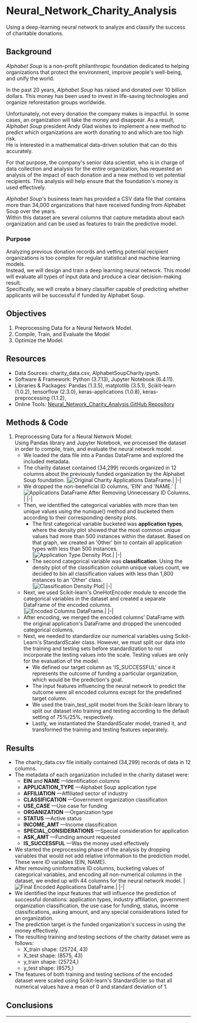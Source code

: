 # Neural_Network_Charity_Analysis
Using a deep-learning neural network to analyze and classify the success of charitable donations. 


## Background
*Alphabet Soup* is a non-profit philanthropic foundation dedicated to helping organizations that protect the environment, improve people's well-being, and unify the world. <br>

In the past 20 years, *Alphabet Soup* has raised and donated over 10 billion dollars. This money has been used to invest in life-saving technologies and organize reforestation groups worldwide. <br>

Unfortunately, not every donation the company makes is impactful. In some cases, an organization will take the money and disappear. As a result, *Alphabet Soup* president Andy Glad wishes to implement a new method to predict which organizations are worth donating to and which are too high risk. <br>
He is interested in a mathematical data-driven solution that can do this accurately. <br>

For that purpose, the company's senior data scientist, who is in charge of data collection and analysis for the entire organization, has requested an analysis of the impact of each donation and a new method to vet potential recipients. This analysis will help ensure that the foundation's money is used effectively. <br>

*Alphabet Soup*'s business team has provided a CSV data file that contains more than 34,000 organizations that have received funding from Alphabet Soup over the years. <br>
Within this dataset are several columns that capture metadata about each organization and can be used as features to train the predictive model. <br>

### Purpose
Analyzing previous donation records and vetting potential recipient organizations is too complex for regular statistical and machine learning models. <br>
Instead, we will design and train a deep learning neural network. This model will evaluate all types of input data and produce a clear decision-making result. <br>
Specifically, we will create a binary classifier capable of predicting whether applicants will be successful if funded by Alphabet Soup.

## Objectives
1. Preprocessing Data for a Neural Network Model.
2. Compile, Train, and Evaluate the Model
3. Optimize the Model.

## Resources 
- Data Sources: charity_data.csv, AlphabetSoupCharity.ipynb.
- Software & Framework: Python (3.7.13), Jupyter Notebook (6.4.11).
- Libraries & Packages: Pandas (1.3.5), matplotlib (3.5.1), Scikit-learn (1.0.2), tensorflow (2.3.0), keras-applications (1.0.8),  keras-preprocessing (1.1.2), 
- Online Tools: [Neural_Network_Charity_Analysis GitHub Repository](https://github.com/Magzzie/Neural_Network_Charity_Analysis)


## Methods & Code
1. Preprocessing Data for a Neural Network Model: <br>
Using Pandas library and Jupyter Notebook, we processed the dataset in order to compile, train, and evaluate the neural network model. 
    - We loaded the data file into a Pandas DataFrame and explored the included metadata.
    - The charity dataset contained (34,299) records organized in 12 columns about the previously funded organization by the Alphabet Soup foundation.
        |![Original Charity Applications DataFrame.](./Images/application_df.png)|
        |-|
    - We dropped the non-beneficial ID columns, 'EIN' and 'NAME.'
        |![Applications DataFrame After Removing Unnecessary ID Columns.](./Images/application_noid_df.png)|
        |-|
    - Then, we identified the categorical variables with more than ten unique values using the nunique() method and bucketed them according to their corresponding density plots. 
        - The first categorical variable bucketed was **application types**, where the density plot showed that the most common unique values had more than 500 instances within the dataset. Based on that graph, we created an 'Other' bin to contain all application types with less than 500 instances.       
            |![Application Type Density Plot.](./Images/application_type_density_plot.png)|
            |-|
        - The second categorical variable was **classification**. Using the density plot of the classification column unique values count, we decided to bin all classification values with less than 1,800 instances to an 'Other' class.         
            |![Classification Density Plot](./Images/classification_density_plot.png)|
            |-|        
    - Next, we used Scikit-learn's OneHotEncoder module to encode the categorical variables in the dataset and created a separate DataFrame of the encoded columns.          
        |![Encoded Columns DataFrame.](./Images/encode_df.png)|
        |-|
    - After encoding, we merged the encoded columns' DataFrame with the original application's DataFrame and dropped the unencoded categorical columns.    
    - Next, we needed to standardize our numerical variables using Scikit-Learn's StandardScaler class. However, we must split our data into the training and testing sets before standardization to not incorporate the testing values into the scale. Testing values are only for the evaluation of the model.
        - We defined our target column as 'IS_SUCCESSFUL' since it represents the outcome of funding a particular organization, which would be the prediction's goal. 
        - The input features influencing the neural network to predict the outcome were all encoded columns except for the predefined target column.
        - We used the train_test_split model from the Scikit-learn library to split our dataset into training and testing according to the default setting of 75%/25%, respectively. 
        - Lastly, we instantiated the StandardScaler model, trained it, and transformed the training and testing features separately.  



## Results 

- The charity_data.csv file initially contained (34,299) records of data in 12 columns. 
- The metadata of each organization included in the charity dataset were:
    - **EIN** and **NAME** —Identification columns
    - **APPLICATION_TYPE** —Alphabet Soup application type
    - **AFFILIATION** —Affiliated sector of industry
    - **CLASSIFICATION** —Government organization classification
    - **USE_CASE** —Use case for funding
    - **ORGANIZATION** —Organization type
    - **STATUS** —Active status
    - **INCOME_AMT** —Income classification
    - **SPECIAL_CONSIDERATIONS** —Special consideration for application
    - **ASK_AMT** —Funding amount requested
    - **IS_SUCCESSFUL** —Was the money used effectively
- We started the preprocessing phase of the analysis by dropping variables that would not add relative information to the prediction model. These were ID variables (EIN, NAME).
- After removing uninformative ID columns, bucketing values of categorical variables, and encoding all non-numerical columns in the dataset, we ended up with 44 columns for the neural network model. 
        |![Final Encoded Applications DataFrame.](./Images/application_new_df.png)|
        |-|
- We identified the input features that will influence the prediction of successful donations: application types, industry affiliation, government organization classification, the use case for funding, status, income classifications, asking amount, and any special considerations listed for an organization. 
- The prediction target is the funded organization's success in using the money effectively. 
- The resulting training and testing sections of the charity dataset were as follows: 
    - X_train shape: (25724, 43)
    - X_test shape: (8575, 43)
    - y_train shape: (25724,)
    - y_test shape: (8575,)
- The features of both training and testing sections of the encoded dataset were scaled using Scikit-learn's StandardScler so that all numerical values have a mean of 0 and standard deviation of 1. 


## Conclusions


---
